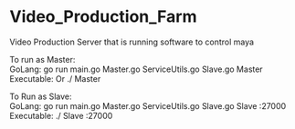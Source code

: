 # Video_Production_Farm
Video Production Server that is running software to control maya


To run as Master:</br>
GoLang: go run main.go Master.go ServiceUtils.go Slave.go Master</br>
Executable: Or ./<executable> Master

To Run as Slave:</br>
GoLang: go run main.go Master.go ServiceUtils.go Slave.go Slave <hostip>:27000</br>
Executable: ./<executable> Slave <hostip>:27000
